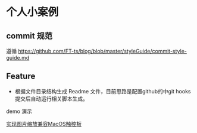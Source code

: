 # 个人小案例

## commit 规范

遵循 https://github.com/FT-ts/blog/blob/master/styleGuide/commit-style-guide.md

## Feature

- 根据文件目录结构生成 Readme 文件，目前思路是配置github的中git hooks 提交后自动运行相关脚本生成。



demo 演示

[实现图片缩放兼容MacOS触控板]([https://github.com/popring/demo/blob/master/%E6%BA%90%E7%A0%81%E5%AE%9E%E7%8E%B0%E7%B1%BB/%E5%AE%9E%E7%8E%B0%E5%9B%BE%E7%89%87%E7%BC%A9%E6%94%BE%E5%85%BC%E5%AE%B9MacOS%E8%A7%A6%E6%8E%A7%E6%9D%BF.html](https://popring.cn/demo/%E6%BA%90%E7%A0%81%E5%AE%9E%E7%8E%B0%E7%B1%BB/%E5%AE%9E%E7%8E%B0%E5%9B%BE%E7%89%87%E7%BC%A9%E6%94%BE%E5%85%BC%E5%AE%B9MacOS%E8%A7%A6%E6%8E%A7%E6%9D%BF.html))
